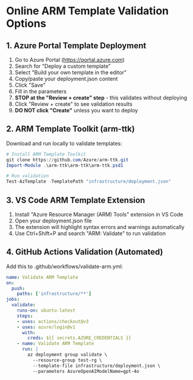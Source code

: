 # Online ARM Template Validation Options

## 1. Azure Portal Template Deployment
1. Go to Azure Portal (https://portal.azure.com)
2. Search for "Deploy a custom template"
3. Select "Build your own template in the editor"
4. Copy/paste your deployment.json content
5. Click "Save"
6. Fill in the parameters
7. **STOP at the "Review + create" step** - this validates without deploying
8. Click "Review + create" to see validation results
9. **DO NOT click "Create"** unless you want to deploy

## 2. ARM Template Toolkit (arm-ttk)
Download and run locally to validate templates:
```powershell
# Install ARM Template Toolkit
git clone https://github.com/Azure/arm-ttk.git
Import-Module .\arm-ttk\arm-ttk\arm-ttk.psd1

# Run validation
Test-AzTemplate -TemplatePath "infrastructure/deployment.json"
```

## 3. VS Code ARM Template Extension
1. Install "Azure Resource Manager (ARM) Tools" extension in VS Code
2. Open your deployment.json file
3. The extension will highlight syntax errors and warnings automatically
4. Use Ctrl+Shift+P and search "ARM: Validate" to run validation

## 4. GitHub Actions Validation (Automated)
Add this to .github/workflows/validate-arm.yml:
```yaml
name: Validate ARM Template
on:
  push:
    paths: ['infrastructure/**']
jobs:
  validate:
    runs-on: ubuntu-latest
    steps:
    - uses: actions/checkout@v3
    - uses: azure/login@v1
      with:
        creds: ${{ secrets.AZURE_CREDENTIALS }}
    - name: Validate ARM Template
      run: |
        az deployment group validate \
          --resource-group test-rg \
          --template-file infrastructure/deployment.json \
          --parameters AzureOpenAIModelName=gpt-4o
```
